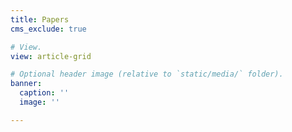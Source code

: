 ```yaml
---
title: Papers
cms_exclude: true

# View.
view: article-grid

# Optional header image (relative to `static/media/` folder).
banner:
  caption: ''
  image: ''

---
```

